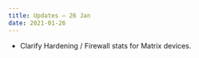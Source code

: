 ```yaml
---
title: Updates – 26 Jan
date: 2021-01-26
---
```


* Clarify Hardening / Firewall stats for Matrix devices.
<!--more-->